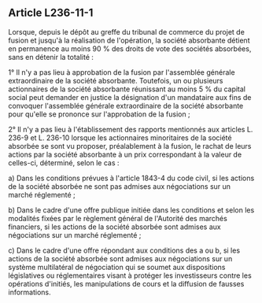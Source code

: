 Article L236-11-1
----
Lorsque, depuis le dépôt au greffe du tribunal de commerce du projet de fusion
et jusqu'à la réalisation de l'opération, la société absorbante détient en
permanence au moins 90 % des droits de vote des sociétés absorbées, sans en
détenir la totalité :

1° Il n'y a pas lieu à approbation de la fusion par l'assemblée générale
extraordinaire de la société absorbante. Toutefois, un ou plusieurs actionnaires
de la société absorbante réunissant au moins 5 % du capital social peut demander
en justice la désignation d'un mandataire aux fins de convoquer l'assemblée
générale extraordinaire de la société absorbante pour qu'elle se prononce sur
l'approbation de la fusion ;

2° Il n'y a pas lieu à l'établissement des rapports mentionnés aux articles L.
236-9 et L. 236-10 lorsque les actionnaires minoritaires de la société absorbée
se sont vu proposer, préalablement à la fusion, le rachat de leurs actions par
la société absorbante à un prix correspondant à la valeur de celles-ci,
déterminé, selon le cas :

a) Dans les conditions prévues à l'article 1843-4 du code civil, si les actions
de la société absorbée ne sont pas admises aux négociations sur un marché
réglementé ;

b) Dans le cadre d'une offre publique initiée dans les conditions et selon les
modalités fixées par le règlement général de l'Autorité des marchés financiers,
si les actions de la société absorbée sont admises aux négociations sur un
marché réglementé ;

c) Dans le cadre d'une offre répondant aux conditions des a ou b, si les actions
de la société absorbée sont admises aux négociations sur un système multilatéral
de négociation qui se soumet aux dispositions législatives ou réglementaires
visant à protéger les investisseurs contre les opérations d'initiés, les
manipulations de cours et la diffusion de fausses informations.
